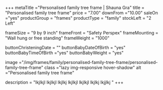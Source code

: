 +++
metaTitle ="Personalised family tree frame | Shauna Gra"
title = "Personalised family tree frame"
price = "7.00"
downFrom ="10.00"
saleOn ="yes"
productGroup = "frames"
productType = "family"
stockLeft = "2 Left" 
 
frameSize = "9 by 9 inch" 
frameFront = "Safety Perspex" 
frameMounting = "Wall hung or free standing" 
frameWeight = "1000" 
 
buttonChristeningDate = "" 
buttonBabyDateOfBirth = "yes" 
buttonBabyTimeOfBirth ="yes" 
buttonBabyWeight = "yes" 
 
image ="/img/frames/family/personalised-family-tree-frame/personalised-family-tree-frame"
class ="lazy img-responsive hover-shadow"
alt ="Personalised family tree frame"
 
description = "lkjlkjl lkjlkjl lkjlkj lkjlkjl lkjlkjl lkjlkj lkjjlkj "
+++
